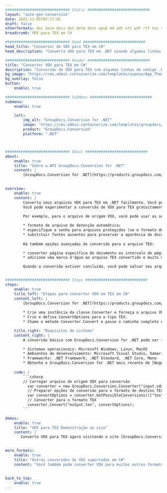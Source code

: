```yaml
---
############################# Static ############################
layout: "auto-gen-conversion"
date: 2022-11-05T05:17:02
draft: false
otherformats: doc docm docx dot dotm dotx epub md odt ott pdf rtf tex txt vdx vsdm vsdx vssm vssx vstm vstx vsx vtx xps
breadcrumb: VDX para TEX em C#

############################# Head ############################
head_title: "Conversor de VDX para TEX em C#"
head_description: "Converta VDX para TEX em .NET usando algumas linhas de código. Use a API de conversão de documentos do GroupDocs para converter mais de 160 formatos de arquivo."

############################# Header ############################
title: "Converter VDX para TEX em C#"
description: "Conversão de VDX para TEX com algumas linhas de código .NET"
bg_image: "https://cms.admin.containerize.com/templates/aspose/App_Themes/V3/images/bg/header1.png"
bg_overlay: false
button:
    enable: true

############################# SubMenu ############################
submenu:
    enable: true

    left:
        img_alt: "GroupDocs.Conversion for .NET"
        image: "https://cms.admin.containerize.com/templates/groupdocs/images/product-logos/90x90-noborder/groupdocs-conversion-net.png"
        product: "GroupDocs.Conversion"
        platform: ".NET"



############################# About ############################
about:
    enable: true
    title: "Sobre a API GroupDocs.Conversion for .NET"
    content: |
        [GroupDocs.Conversion for .NET](https://products.groupdocs.com/conversion/net/) pode ser usado para converter Microsoft Word, Excel, PowerPoint, PDF, Visio e outros formatos. GroupDocs.Conversion é uma API independente que é adequada para sistemas internos e de back-end onde é necessário alto desempenho. Não depende de nenhum software como Microsoft ou Open Office.
    

overview:
    enable: true
    content: |
        Converta seus arquivos VDX para TEX em .NET facilmente. Você pode usar apenas algumas linhas de código C# em qualquer plataforma de sua escolha, como - Windows, Linux, macOS.
        Você pode experimentar a conversão de VDX para TEX gratuitamente e avaliar a qualidade dos resultados da conversão. Juntamente com cenários de conversão de arquivo simples, você pode tentar opções mais avançadas para carregar o arquivo de origem VDX e para salvar o resultado de saída TEX. 
        
        Por exemplo, para o arquivo de origem VDX, você pode usar as seguintes opções de carregamento:

        * formato de arquivo de detecção automática;
        * especifique a senha para arquivos protegidos (se o formato de arquivo suportar);
        * substituir fontes ausentes para preservar a aparência do documento.
        
        Há também opções avançadas de conversão para o arquivo TEX:

        * converter página específica do documento ou intervalo de páginas;
        * adicione uma marca d'água ao arquivo TEX convertido e muito mais.

        Quando a conversão estiver concluída, você pode salvar seu arquivo TEX no caminho do arquivo local ou em qualquer armazenamento de terceiros, como FTP, Amazon S3, Google Drive, Dropbox etc. Observe - para converter VDX para {{ TO}} não há necessidade de nenhum software adicional instalado - como MS Office, Open Office, Adobe Acrobat Reader etc.


############################# Steps ############################
steps:
    enable: true
    title_left: "Etapas para converter VDX em TEX em C#"
    content_left: |
        [GroupDocs.Conversion for .NET](https://products.groupdocs.com/conversion/net/) torna mais fácil para os desenvolvedores converter um arquivo VDX para TEX com algumas linhas de código.
        
        * Crie uma instância da classe Converter e forneça o arquivo VDX com o caminho completo
        * Crie e defina ConvertOptions para o tipo TEX.
        * Chame o método Converter.Convert e passe o caminho completo e o formato (TEX) como parâmetro

    title_right: "Requisitos de sistema"
    content_right: |
        A conversão básica com GroupDocs.Conversion for .NET pode ser feita em apenas algumas etapas simples. Nossas APIs são suportadas em todas as principais plataformas e sistemas operacionais. Antes de executar o código abaixo, certifique-se de ter os seguintes pré-requisitos instalados em seu sistema.

        * Sistemas operacionais: Microsoft Windows, Linux, MacOS
        * Ambientes de desenvolvimento: Microsoft Visual Studio, Xamarin, MonoDevelop
        * Frameworks: .NET Framework, .NET Standard, .NET Core, Mono
        * Obtenha o GroupDocs.Conversion for .NET mais recente de [Nuget](https://www.nuget.org/packages/groupdocs.conversion)
         
    code: |
        ```csharp    
        // Carregar arquivo de origem VDX para conversão
          var converter = new GroupDocs.Conversion.Converter("input.vdx");
          // Preparar opções de conversão para o formato de destino TEX
          var convertOptions = converter.GetPossibleConversions()["tex"].ConvertOptions;
          // Converter para o formato TEX
          converter.Convert("output.tex", convertOptions);
        ```

demos:
    enable: true
    title: "VDX para TEX Demonstração ao vivo"
    content: |
       Converta VDX para TEX agora visitando o site [GroupDocs.Conversion App](https://products.groupdocs.app/conversion/family). A demonstração online tem as seguintes vantagens
          

more_formats:
    enable: true
    title: "Outras conversões de VDX suportadas em C#"
    content: "Você também pode converter VDX para muitos outros formatos de arquivo. Por favor, veja a lista abaixo."
       
       
back_to_top:
    enable: true
---
```

